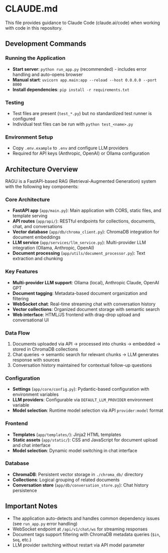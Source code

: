 # CLAUDE.md

This file provides guidance to Claude Code (claude.ai/code) when working with code in this repository.

## Development Commands

### Running the Application
- **Start server**: `python run_app.py` (recommended) - includes error handling and auto-opens browser
- **Manual start**: `uvicorn app.main:app --reload --host 0.0.0.0 --port 8000`
- **Install dependencies**: `pip install -r requirements.txt`

### Testing
- Test files are present (`test_*.py`) but no standardized test runner is configured
- Individual test files can be run with `python test_<name>.py`

### Environment Setup
- Copy `.env.example` to `.env` and configure LLM providers
- Required for API keys (Anthropic, OpenAI) or Ollama configuration

## Architecture Overview

RAGU is a FastAPI-based RAG (Retrieval-Augmented Generation) system with the following key components:

### Core Architecture
- **FastAPI app** (`app/main.py`): Main application with CORS, static files, and template serving
- **API routes** (`app/api/`): RESTful endpoints for collections, documents, chat, and conversations
- **Vector database** (`app/db/chroma_client.py`): ChromaDB integration for document embeddings
- **LLM service** (`app/services/llm_service.py`): Multi-provider LLM integration (Ollama, Anthropic, OpenAI)
- **Document processing** (`app/utils/document_processor.py`): Text extraction and chunking

### Key Features
- **Multi-provider LLM support**: Ollama (local), Anthropic Claude, OpenAI GPT
- **Document tagging**: Metadata-based document organization and filtering
- **WebSocket chat**: Real-time streaming chat with conversation history
- **Vector collections**: Organized document storage with semantic search
- **Web interface**: HTML/JS frontend with drag-drop upload and conversational UI

### Data Flow
1. Documents uploaded via API → processed into chunks → embedded → stored in ChromaDB collections
2. Chat queries → semantic search for relevant chunks → LLM generates response with sources
3. Conversation history maintained for contextual follow-up questions

### Configuration
- **Settings** (`app/core/config.py`): Pydantic-based configuration with environment variables
- **LLM providers**: Configurable via `DEFAULT_LLM_PROVIDER` environment variable
- **Model selection**: Runtime model selection via API `provider:model` format

### Frontend
- **Templates** (`app/templates/`): Jinja2 HTML templates
- **Static assets** (`app/static/`): CSS and JavaScript for document upload and chat interface
- **Model selection**: Dynamic model switching in chat interface

### Database
- **ChromaDB**: Persistent vector storage in `./chroma_db/` directory
- **Collections**: Logical grouping of related documents
- **Conversation store** (`app/db/conversation_store.py`): Chat history persistence

## Important Notes

- The application auto-detects and handles common dependency issues (see `run_app.py` error handling)
- WebSocket endpoint at `/api/v1/chat/ws` for streaming responses
- Document tags support filtering with ChromaDB metadata queries (`$in`, `$eq`, etc.)
- LLM provider switching without restart via API model parameter